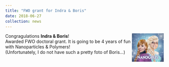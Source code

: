 ```yaml
---
title: "FWO grant for Indra & Boris"
date: 2018-06-27
collection: news
---
```


Congragulations **Indra & Boris**!
<img src='/images/nanogirls.png' style='width: 20%' align='right'>
<br>
Awarded FWO doctoral grant. It is going to be 4 years of fun with Nanoparticles & Polymers!
<br>
(Unfortunately, I do not have such a pretty foto of Boris...)
<br>
